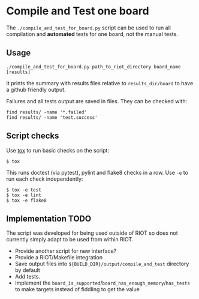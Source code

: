 Compile and Test one board
==========================


The `./compile_and_test_for_board.py` script can be used to run all compilation
and **automated** tests for one board, not the manual tests.


Usage
-----

    ./compile_and_test_for_board.py path_to_riot_directory board_name [results]

It prints the summary with results files relative to `results_dir/board` to have
a github friendly output.

Failures and all tests output are saved in files.
They can be checked with:

    find results/ -name '*.failed'
    find results/ -name 'test.success'

Script checks
-------------

Use [tox](https://tox.readthedocs.io/en/latest/) to run basic checks on the
script:

    $ tox

This runs doctest (via pytest), pylint and flake8 checks in a row.
Use `-e` to run each check independently:

    $ tox -e test
    $ tox -e lint
    $ tox -e flake8

Implementation TODO
-------------------

The script was developed for being used outside of RIOT so does not currently
simply adapt to be used from within RIOT.

* Provide another script for new interface?
* Provide a RIOT/Makefile integration
* Save output files into `${BUILD_DIR}/output/compile_and_test` directory by
  default
* Add tests.
* Implement the `board_is_supported`/`board_has_enough_memory`/`has_tests` to
  make targets instead of fiddling to get the value
